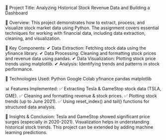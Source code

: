 📌 Project Title:  Analyzing Historical Stock Revenue Data and Building a Dashboard

📖 Overview: This project demonstrates how to extract, process, and visualize stock market data using Python. The assignment covers essential techniques for working with financial data, including data extraction, cleaning, and visualization.

📂 Key Components:
✔ Data Extraction: Fetching stock data using the yfinance library.
✔ Data Processing: Cleaning and formatting stock prices and revenue data using pandas.
✔ Data Visualization: Plotting stock price trends using matplotlib.
✔ Analysis: Identifying trends and patterns in stock performance.

📌 Technologies Used:
Python
Google Colab
yfinance
pandas
matplotlib

📊 Features Implemented:
✅ Extracting Tesla & GameStop stock data (TSLA, GME).
✅ Cleaning and formatting revenue & stock prices.
✅ Plotting stock trends (up to June 2021).
✅ Using reset_index() and tail() functions for structured data analysis.

📢 Insights & Conclusion:
Tesla and GameStop showed significant price surges (especially in 2020-2021).
Visualization helps in understanding historical stock trends.
This project can be extended by adding machine learning predictions.

